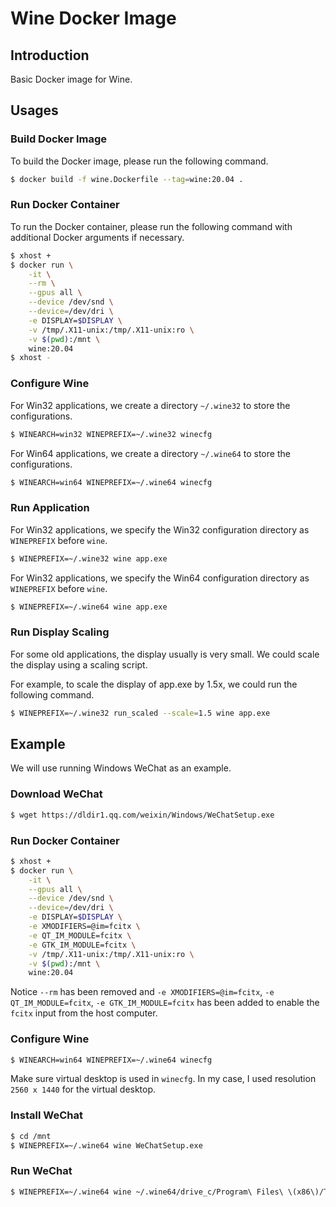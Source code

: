 # Wine Docker Image

## Introduction

Basic Docker image for Wine.


## Usages

### Build Docker Image

To build the Docker image, please run the following command.

```bash
$ docker build -f wine.Dockerfile --tag=wine:20.04 .
```

### Run Docker Container

To run the Docker container, please run the following command with additional Docker arguments if necessary.

```bash
$ xhost +
$ docker run \
    -it \
    --rm \
    --gpus all \
    --device /dev/snd \
    --device=/dev/dri \
    -e DISPLAY=$DISPLAY \
    -v /tmp/.X11-unix:/tmp/.X11-unix:ro \
    -v $(pwd):/mnt \
    wine:20.04
$ xhost -
```

### Configure Wine

For Win32 applications, we create a directory `~/.wine32` to store the configurations.

```bash
$ WINEARCH=win32 WINEPREFIX=~/.wine32 winecfg
```

For Win64 applications, we create a directory `~/.wine64` to store the configurations.

```bash
$ WINEARCH=win64 WINEPREFIX=~/.wine64 winecfg
```

### Run Application

For Win32 applications, we specify the Win32 configuration directory as `WINEPREFIX` before `wine`.

```bash
$ WINEPREFIX=~/.wine32 wine app.exe
```


For Win32 applications, we specify the Win64 configuration directory as `WINEPREFIX` before `wine`.

```bash
$ WINEPREFIX=~/.wine64 wine app.exe
```

### Run Display Scaling

For some old applications, the display usually is very small. We could scale the display using a scaling script.

For example, to scale the display of app.exe by 1.5x, we could run the following command.


```bash
$ WINEPREFIX=~/.wine32 run_scaled --scale=1.5 wine app.exe
```

## Example

We will use running Windows WeChat as an example.

### Download WeChat

```bash
$ wget https://dldir1.qq.com/weixin/Windows/WeChatSetup.exe
```

### Run Docker Container

```bash
$ xhost +
$ docker run \
    -it \
    --gpus all \
    --device /dev/snd \
    --device=/dev/dri \
    -e DISPLAY=$DISPLAY \
    -e XMODIFIERS=@im=fcitx \
    -e QT_IM_MODULE=fcitx \
    -e GTK_IM_MODULE=fcitx \
    -v /tmp/.X11-unix:/tmp/.X11-unix:ro \
    -v $(pwd):/mnt \
    wine:20.04
```

Notice `--rm` has been removed and `-e XMODIFIERS=@im=fcitx`, `-e QT_IM_MODULE=fcitx`, `-e GTK_IM_MODULE=fcitx` has been added to enable the `fcitx` input from the host computer.

### Configure Wine

```bash
$ WINEARCH=win64 WINEPREFIX=~/.wine64 winecfg
```

Make sure virtual desktop is used in `winecfg`. In my case, I used resolution `2560 x 1440` for the virtual desktop.

### Install WeChat

```bash
$ cd /mnt
$ WINEPREFIX=~/.wine64 wine WeChatSetup.exe
```

### Run WeChat

```bash
$ WINEPREFIX=~/.wine64 wine ~/.wine64/drive_c/Program\ Files\ \(x86\)/Tencent/WeChat/WeChat.exe
```

